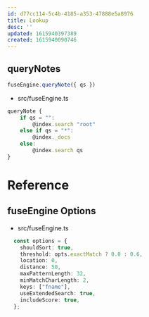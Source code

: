 ```yaml
---
id: d77cc114-5c4b-4185-a353-47888e5a8976
title: Lookup
desc: ''
updated: 1615940397389
created: 1615940090746
---
```


## queryNotes

```ts
fuseEngine.queryNote({ qs }) 
```

- src/fuseEngine.ts

```ts
queryNote { 
    if qs = "":                     
        @index.search "root"
    else if qs = "*":
        @index._docs
    else:
        @index.search qs
}
```

# Reference

## fuseEngine Options

- src/fuseEngine.ts

```ts
  const options = {
    shouldSort: true,
    threshold: opts.exactMatch ? 0.0 : 0.6,
    location: 0,
    distance: 50,
    maxPatternLength: 32,
    minMatchCharLength: 2,
    keys: ["fname"],
    useExtendedSearch: true,
    includeScore: true,
  };
```
